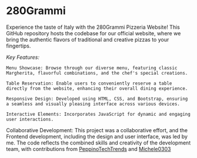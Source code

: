 <h1> 280Grammi </h1>

Experience the taste of Italy with the 280Grammi Pizzeria Website! This GitHub repository hosts the codebase for our official website, where we bring the authentic flavors of traditional and creative pizzas to your fingertips.

*Key Features:*

    Menu Showcase: Browse through our diverse menu, featuring classic Margherita, flavorful combinations, and the chef's special creations.
    
    Table Reservation: Enable users to conveniently reserve a table directly from the website, enhancing their overall dining experience.
    
    Responsive Design: Developed using HTML, CSS, and Bootstrap, ensuring a seamless and visually pleasing interface across various devices.
    
    Interactive Elements: Incorporates JavaScript for dynamic and engaging user interactions.

Collaborative Development:
This project was a collaborative effort, and the Frontend development, including the design and user interface, was led by me. The code reflects the combined skills and creativity of the development team, with contributions from [PeppinoTechTrends](https://github.com/PeppinoTechTrends) and [Michele0303](https://github.com/Michele0303)
